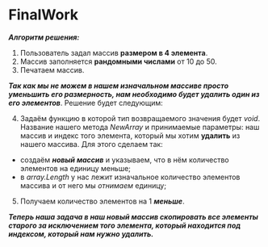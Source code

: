 # FinalWork

**_Алгоритм решения:_**

1. Пользователь задал массив **размером в 4 элемента**.
2. Массив заполняется **рандомными числами** от 10 до 50.
3. Печатаем массив.

**_Так как мы не можем в нашем изначальном массиве просто уменьшить его размерность, нам необходимо будет удалить один из его элементов_**. Решение будет следующим:

4. Задаём функцию в которой тип возвращаемого значения будет *void*. Название нашего метода *NewArray* и принимаемые параметры: наш массив и индекс того элемента, который мы хотим **удалить** из нашего массива. Для этого сделаем так:
* создаём **_новый массив_** и указываем, что в нём количество элементов на единицу меньше;
* в *array.Length* у нас лежит изначальное количество элементов массива и от него мы *отнимаем* единицу; 

5. Получаем количество элементов на 1 **_меньше_**.

**_Теперь наша задача в наш новый массив скопировать все элементы старого за исключением того элемента, который находится под индексом, который нам нужно удалить._** 